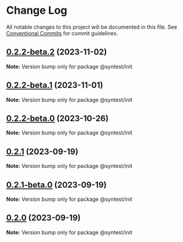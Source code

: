 # Change Log

All notable changes to this project will be documented in this file.
See [Conventional Commits](https://conventionalcommits.org) for commit guidelines.

## [0.2.2-beta.2](https://github.com/syntest-framework/syntest-framework/compare/@syntest/init@0.2.2-beta.1...@syntest/init@0.2.2-beta.2) (2023-11-02)

**Note:** Version bump only for package @syntest/init

## [0.2.2-beta.1](https://github.com/syntest-framework/syntest-framework/compare/@syntest/init@0.2.2-beta.0...@syntest/init@0.2.2-beta.1) (2023-11-01)

**Note:** Version bump only for package @syntest/init

## [0.2.2-beta.0](https://github.com/syntest-framework/syntest-framework/compare/@syntest/init@0.2.1...@syntest/init@0.2.2-beta.0) (2023-10-26)

**Note:** Version bump only for package @syntest/init

## [0.2.1](https://github.com/syntest-framework/syntest-framework/compare/@syntest/init@0.2.1-beta.0...@syntest/init@0.2.1) (2023-09-19)

**Note:** Version bump only for package @syntest/init

## [0.2.1-beta.0](https://github.com/syntest-framework/syntest-framework/compare/@syntest/init@0.2.0-beta.22...@syntest/init@0.2.1-beta.0) (2023-09-19)

**Note:** Version bump only for package @syntest/init

## [0.2.0](https://github.com/syntest-framework/syntest-framework/compare/@syntest/init@0.2.0-beta.22...@syntest/init@0.2.0) (2023-09-19)

**Note:** Version bump only for package @syntest/init
